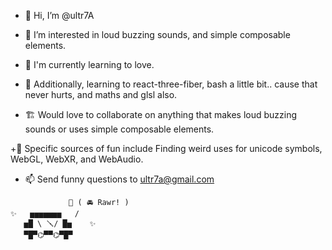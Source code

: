 
+ 👋 Hi, I’m @ultr7A
+ 📢 I’m interested in loud buzzing sounds, and simple composable elements.
+ 💞 I'm currently learning to love.
+ 💌 Additionally, learning to react-three-fiber, bash a little bit.. cause that never hurts, and maths and glsl also.

+ 🏗️ Would love to collaborate on anything that makes loud buzzing sounds or uses simple composable elements.

+🎠 Specific sources of fun include Finding weird uses for unicode symbols, WebGL, WebXR, and WebAudio. 
+ 📫 Send funny questions to ultr7a@gmail.com


```      🌙    ⭐         ✨     
             🌟 ( 🚘 Rawr! )
✨   ▅▅▅▅▅▅▅   /           
   ▅█ \ 🪛/ █▅    ✨
   ▀█▀⌬▀▀⌬▀█▀   
```      
